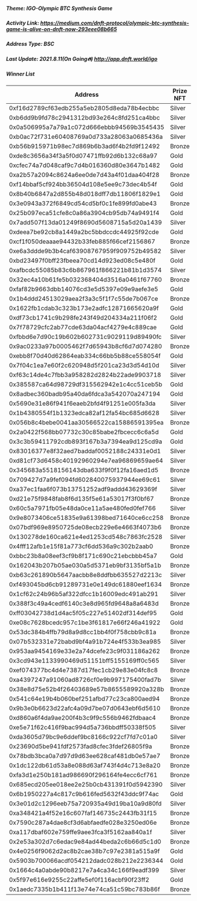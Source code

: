 ##### Theme: IGO-Olympic BTC Synthesis Game

##### Activity Link: https://medium.com/dnft-protocol/olympic-btc-synthesis-game-is-alive-on-dnft-now-293eee08b665

##### Address Type: BSC

##### Last Update: 2021.8.11(On Going🔥) http://app.dnft.world/igo

##### Winner List

| Address                                    | Prize NFT | DNF Amount |
| ------------------------------------------ | --------- | ---------- |
| 0xf16d2789cf63edb255a5eb2805d8eda78b4ecbbc | Silver    | 50         |
| 0xb6dd9b9fd78c2941312bd93e264c8fd251ca4bbc | Silver    | 50         |
| 0x0a506995a7a79a1c072d666ebbb94569b3545435 | Silver    | 50         |
| 0xb0ac72f731e60408769a0d733a28063a0685436a | Silver    | 50         |
| 0xb56b915971b98ec7d869b6b3ad6f4b2fd9f12492 | Bronze    | 25         |
| 0xde8c3656a34f3a5f0d07471ffb92d6b132c68a97 | Gold      | 100        |
| 0xcfec74a7d048caf9c7d4b016360d80e3647b1482 | Gold      | 100        |
| 0xa2b57a2094c8624a6ee0de7d43a4f01daa404f28 | Bronze    | 25         |
| 0xf14bbaf5cf924bb36504d108e5ee9c73dec4b54f | Gold      | 100        |
| 0x8b40b6847a2d855b48d018dff7db11806f1829e1 | Gold      | 100        |
| 0x3e0943a372f6849cd54cd5bf0c1fe899fd0abe43 | Bronze    | 25         |
| 0x25b097eca51cfe8c0a86a3904cb95db74a9491f4 | Gold      | 100        |
| 0x7add507f13da01249f8690d5608715a5d20a1439 | Silver    | 50         |
| 0xdeea7be92cb8a1449a2bc5bbdccdc44925f92cde | Gold      | 100        |
| 0xcf1f050deaaae94432b33feb885f66cef2156867 | Bronze    | 25         |
| 0xe6a3ddde9b3b4caf63908767959f909752b49582 | Silver    | 50         |
| 0xbd23497f0bff23fbeea70cd14d923ed08c5e480f | Gold      | 100        |
| 0xafbcdc55085b83c6b867961f866221b81b1d3574 | Silver    | 50         |
| 0x32ec4a10b61fe5b032368404d3516a0461f67760 | Bronze    | 25         |
| 0xfaf82b9663dbb14076cd3e5d5397e09e9aefe3e5 | Gold      | 100        |
| 0x1b4ddd24513029aea2f3a3c5f1f7c55de7b067ce | Bronze    | 25         |
| 0x1622fb1cdab3c323b173e2adfc12871665620a9f | Gold      | 100        |
| 0xdf73cb1741c9b298fe243f49d204334a211f06f2 | Gold      | 100        |
| 0x7f78729cfc2ab77cde63da04acf4279e4c889cae | Gold      | 100        |
| 0xfbbd6e7d90c19b602b602731c9029119d89490fc | Silver    | 50         |
| 0x9ac0233a97b0005462f7d65943b8cf6d7d074280 | Bronze    | 25         |
| 0xebb8f70d40d62864eab334c66bb5b88ce558054f | Gold      | 100        |
| 0x7f04c1ea7e60f2c620948d5f201ca23d3d54d10d | Silver    | 50         |
| 0xf63c14de4c7fbb3a958282d2824b22ade9903718 | Silver    | 50         |
| 0x385587ca64d98729df315562942e1c4cc51ceb5b | Gold      | 100        |
| 0x8adbec360badb95a40da6fdca3a542070a247194 | Gold      | 100        |
| 0x5690e31e86f941f6eaeb2bfd4f91251e005fa3da | Silver    | 50         |
| 0x1b4380554f1b1323edca82af12fa54bc685d6628 | Silver    | 50         |
| 0x056b8c4bebe0041aa30566522ca15886591395ea | Bronze    | 25         |
| 0x2a0422f568bb07732c30c85babe2fbcecc6c6a5d | Gold      | 100        |
| 0x3c3b59411792cdb893f167b3a7394ea9d125cd9a | Gold      | 100        |
| 0x83016377e8f32aed7baddaf0052188c24331e0d1 | Silver    | 50         |
| 0xd81cf73d6458c40192960294e7ea96869659ae64 | Silver    | 50         |
| 0x345683a5518156143dba633f9f0f12fa16aed1d5 | Bronze    | 25         |
| 0x709427d7a9fef094fd602840075937944ee69c61 | Silver    | 50         |
| 0xa37ec1faa6f073b13751252adf9addd43629369f | Silver    | 50         |
| 0xd21e75f9848fab8f6d135f5e61a53017f3f0bf67 | Bronze    | 25         |
| 0x60c5a7971fb05e48da0ce11a5ae480fed0fef766 | Silver    | 50         |
| 0x9e8073406ce51835e9a61398bed71640ce6cc258 | Bronze    | 25         |
| 0x07bdf969e8950725de08ecb229e6e4663f4073b6 | Bronze    | 25         |
| 0x130278de160ca621e4ed1253cd548c7863fc2528 | Silver    | 50         |
| 0x4fff12afb1e15f81a773cf6dd536a9c302b2aab0 | Bronze    | 25         |
| 0xbbc23b8a08eef3cf9b8f171c690c21ebcbbb45a7 | Gold      | 100        |
| 0x162043b207b05ae030a5d5371eb9bf3135bf5a1b | Bronze    | 25         |
| 0xb63c261890b5647aacbb8e8ddfbb635527d2213c | Silver    | 50         |
| 0xf493045bd6cb91289731e0e149dc61880eef1634 | Bronze    | 25         |
| 0x1cf62c24b96b5af322dfcc1b16009edc491ab291 | Silver    | 50         |
| 0x388f3c49a4cedf6140c3e8d965fd9648a8a6483d | Bronze    | 25         |
| 0xff03042738d1d4ac5f05c227e51402df314def95 | Gold      | 100        |
| 0xe08c7628bcedc957c1be3f61817e66f246a41922 | Gold      | 100        |
| 0x53dc384b4ffb79d8a9d8cc1bb4f0f758cbb9c81a | Bronze    | 25         |
| 0x07b532331e72babd9bf4a91b724e4f533b3ea985 | Silver    | 50         |
| 0x953aa9454169e33e2a74dcefe23c9f031186a262 | Bronze    | 25         |
| 0x3cd943e1133990469d51151bff5155169ff0c565 | Silver    | 50         |
| 0xef074377bc4d4e7387d17fec1cb29e83e04fc8c8 | Bronze    | 25         |
| 0xa4397247a91060ad8726cf0e9b997175400fad7b | Silver    | 50         |
| 0x38e8d75e52b4f26403689e57b8655589920a328b | Bronze    | 25         |
| 0x541c64e19b4b060bef251afbd77c23ca800aed94 | Bronze    | 25         |
| 0x9b3e0b6623d22afc4a09d7be07d0643ebf6d5610 | Bronze    | 25         |
| 0xd860a6f4da9ae200f4b3c9f9c556b9462fdbaac4 | Bronze    | 25         |
| 0xe5e71f62c416f9bac994d5a736bbdff50338f505 | Silver    | 50         |
| 0xda3605d79bc9e6ddef9bc8166c922cf7fd7c01a0 | Silver    | 50         |
| 0x23690d5be941fdf2573fad8cfec3fdef26805f9a | Bronze    | 25         |
| 0x78bdb3bca0a7d97d9d63ee628caf481db0e57ae7 | Bronze    | 25         |
| 0x1dc122db61d53a8e088d63af743f4d4c713e8a20 | Bronze    | 25         |
| 0xfa3d1e250b181ad986690f296164fe4ecc6cf761 | Bronze    | 25         |
| 0x685ecd205ee018ee2e25b0cb431391f0d5942390 | Silver    | 50         |
| 0x6b1950227a4c817c9b616fed5632f43ddc9f74ac | Gold      | 100        |
| 0x3e01d2c1296eeb75a720935a49d19ba10a9d80fd | Silver    | 50         |
| 0xa348421a4f52e16c607faf146735c2443fb31f15 | Bronze    | 25         |
| 0x7590c287a4dae8cf3d6abfaedfe028e3250ed06e | Bronze    | 25         |
| 0xa117dbaf602e759ffe9aee3fca3f5162aa840a1f | Silver    | 50         |
| 0x2e53a302d7c6edac9e84ad44beda2c6b66d5c1d0 | Bronze    | 25         |
| 0x4e0256f9062d2ac8b2cae38b7c97e2381a515a9f | Gold      | 100        |
| 0x5903b700066acdf054212dadc028b212e2236344 | Gold      | 100        |
| 0x1664c4a0abde90b8217e7a4ca34c166f9eadf399 | Silver    | 50         |
| 0x5f97e616e9255c22affe5ef0f116acbf90f23ff2 | Gold      | 100        |
| 0x1aedc7335b1b411f13e74e74ca51c59bc783b86f | Bronze    | 25         |
